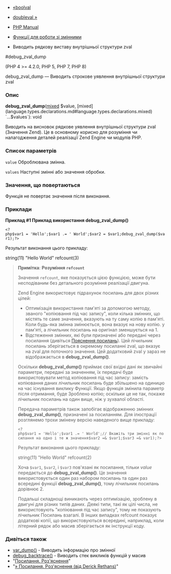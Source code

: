 - [«boolval](function.boolval.md)
- [doubleval »](function.doubleval.md)

- [PHP Manual](index.md)
- [Функції для роботи зі змінними](ref.var.md)
- Виводить рядкову виставу внутрішньої структури zval

#debug_zval_dump

(PHP 4 \>= 4.2.0, PHP 5, PHP 7, PHP 8)

debug_zval_dump — Виводить строкове уявлення внутрішньої структури
zval

### Опис

**debug_zval_dump**([mixed](language.types.declarations.md#language.types.declarations.mixed)
$value,
[mixed](language.types.declarations.md#language.types.declarations.mixed)
`...$values`): void

Виводить на висновок рядкове уявлення внутрішньої структури zval
(Значення Zend). Це в основному корисно для розуміння чи налагодження
деталей реалізації Zend Engine чи модулів PHP.

### Список параметрів

`value`
Оброблювана змінна.

`values`
Наступні змінні або значення обробки.

### Значення, що повертаються

Функція не повертає значення після виконання.

### Приклади

**Приклад #1 Приклад використання **debug_zval_dump()****

` <?php$var1 = 'Hello';$var1 .= ' World';$var2 = $var1;debug_zval_dump($var1);?> `

Результат виконання цього прикладу:

string(11) "Hello World" refcount(3)

> **Примітка**: **Розуміння `refcount`**
>
> Значення `refcount`, яке показується цією функцією, може бути
> несподіваним без детального розуміння реалізації двигуна.
>
> Zend Engine використовує підрахунок посилань для двох різних цілей:
>
> - Оптимізація використання пам'яті за допомогою методу, званого
> "копіювання під час запису", коли кілька змінних, що містять
> те саме значення, вказують на ту саму копію в пам'яті.
> Коли будь-яка змінна змінюється, вона вказує на нову копію.
> у пам'яті, а лічильник посилань на оригінал зменшується на 1.
> - Відстеження змінних, які були призначені або передані через
> посилання (дивіться [Пояснення посилань](language.references.md)).
> Цей лічильник посилань зберігається в окремому посиланні zval, що вказує
> на zval для поточного значення. Цей додатковий zval у
> зараз не відображається в **debug_zval_dump()**.
>
> Оскільки **debug_zval_dump()** приймає свої вхідні дані як
> звичайні параметри, передані за значенням, їх передачі буде
> використовувати метод копіювання під час запису: замість копіювання даних
> лічильник посилань буде збільшено на одиницю на час існування виклику
> Функції. Якщо функція змінила параметр після отримання, буде
> Зроблено копію; оскільки це не так, покаже лічильник посилань на один
> вище, ніж у зухвалої області.
>
> Передача параметрів також запобігає відображенню змінних
> **debug_zval_dump()**, призначені за посиланням. Для
> ілюстрації розглянемо трохи змінену версію наведеного вище
> прикладу:
>
> ` <?php$var1 = 'Hello';$var1 .= ' World';// Вкажіть три змінні як посилання на одно і те ж значення$var2 =& $var1;$var3 =& var1);?> `
>
> Результат виконання цього прикладу:
>
> string(11) "Hello World" refcount(2)
>
> Хоча `$var1`, `$var2`, і `$var3` пов'язані як посилання, тільки *value*
> передається до **debug_zval_dump()**. Це значення використовується один раз
> набором посилань та один раз всередині функції **debug_zval_dump()**,
> тому лічильник посилань дорівнює 2.
>
> Подальші складнощі виникають через оптимізацію, зроблену в двигуні
> для різних типів даних. Деякі типи, такі як цілі числа, не
> використовують "копіювання під час запису", тому не показують лічильник
> Посилань взагалі. В інших випадках refcount показує додаткові
> копії, що використовуються всередині, наприклад, коли літерний рядок або
> масив зберігається як інструкції коду.

### Дивіться також

- [var_dump()](function.var-dump.md) - Виводить інформацію про
змінної
- [debug_backtrace()](function.debug-backtrace.md) - Виводить стек
викликів функцій у масив
- "[Посилання. Роз'яснення](language.references.md)"
- "[» Посилання. Роз'яснення (від Derick
Rethans)](http://derickrethans.nl/php_references_article.php)"
